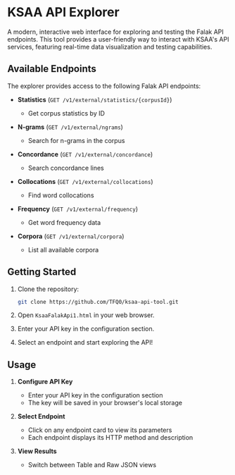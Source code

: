 # KSAA API Explorer

A modern, interactive web interface for exploring and testing the Falak API endpoints. This tool provides a user-friendly way to interact with KSAA's API services, featuring real-time data visualization and testing capabilities.

## Available Endpoints

The explorer provides access to the following Falak API endpoints:

- **Statistics** (`GET /v1/external/statistics/{corpusId}`)
  - Get corpus statistics by ID
  
- **N-grams** (`GET /v1/external/ngrams`)
  - Search for n-grams in the corpus
  
- **Concordance** (`GET /v1/external/concordance`)
  - Search concordance lines
  
- **Collocations** (`GET /v1/external/collocations`)
  - Find word collocations
  
- **Frequency** (`GET /v1/external/frequency`)
  - Get word frequency data
  
- **Corpora** (`GET /v1/external/corpora`)
  - List all available corpora

## Getting Started

1. Clone the repository:
   ```bash
   git clone https://github.com/TFQ0/ksaa-api-tool.git
   ```

2. Open `KsaaFalakApi1.html` in your web browser.

3. Enter your API key in the configuration section.

4. Select an endpoint and start exploring the API!

## Usage

1. **Configure API Key**
   - Enter your API key in the configuration section
   - The key will be saved in your browser's local storage

2. **Select Endpoint**
   - Click on any endpoint card to view its parameters
   - Each endpoint displays its HTTP method and description

3. **View Results**
   - Switch between Table and Raw JSON views
